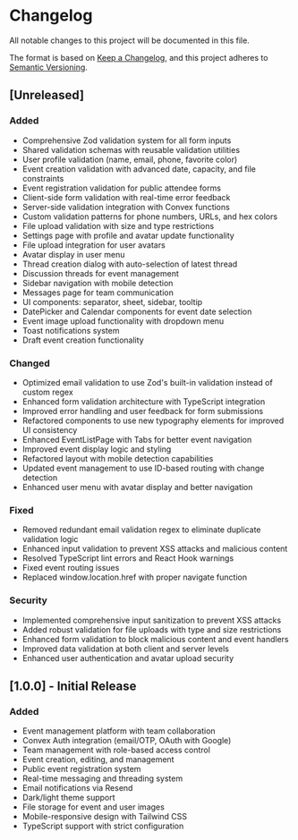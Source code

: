 # Changelog

All notable changes to this project will be documented in this file.

The format is based on [Keep a Changelog](https://keepachangelog.com/en/1.1.0/),
and this project adheres to [Semantic Versioning](https://semver.org/spec/v2.0.0.html).

## [Unreleased]

### Added
- Comprehensive Zod validation system for all form inputs
- Shared validation schemas with reusable validation utilities
- User profile validation (name, email, phone, favorite color)
- Event creation validation with advanced date, capacity, and file constraints
- Event registration validation for public attendee forms
- Client-side form validation with real-time error feedback
- Server-side validation integration with Convex functions
- Custom validation patterns for phone numbers, URLs, and hex colors
- File upload validation with size and type restrictions
- Settings page with profile and avatar update functionality
- File upload integration for user avatars
- Avatar display in user menu
- Thread creation dialog with auto-selection of latest thread
- Discussion threads for event management
- Sidebar navigation with mobile detection
- Messages page for team communication
- UI components: separator, sheet, sidebar, tooltip
- DatePicker and Calendar components for event date selection
- Event image upload functionality with dropdown menu
- Toast notifications system
- Draft event creation functionality

### Changed
- Optimized email validation to use Zod's built-in validation instead of custom regex
- Enhanced form validation architecture with TypeScript integration
- Improved error handling and user feedback for form submissions
- Refactored components to use new typography elements for improved UI consistency
- Enhanced EventListPage with Tabs for better event navigation
- Improved event display logic and styling
- Refactored layout with mobile detection capabilities
- Updated event management to use ID-based routing with change detection
- Enhanced user menu with avatar display and better navigation

### Fixed
- Removed redundant email validation regex to eliminate duplicate validation logic
- Enhanced input validation to prevent XSS attacks and malicious content
- Resolved TypeScript lint errors and React Hook warnings
- Fixed event routing issues
- Replaced window.location.href with proper navigate function

### Security
- Implemented comprehensive input sanitization to prevent XSS attacks
- Added robust validation for file uploads with type and size restrictions
- Enhanced form validation to block malicious content and event handlers
- Improved data validation at both client and server levels
- Enhanced user authentication and avatar upload security

## [1.0.0] - Initial Release

### Added
- Event management platform with team collaboration
- Convex Auth integration (email/OTP, OAuth with Google)
- Team management with role-based access control
- Event creation, editing, and management
- Public event registration system
- Real-time messaging and threading system
- Email notifications via Resend
- Dark/light theme support
- File storage for event and user images
- Mobile-responsive design with Tailwind CSS
- TypeScript support with strict configuration